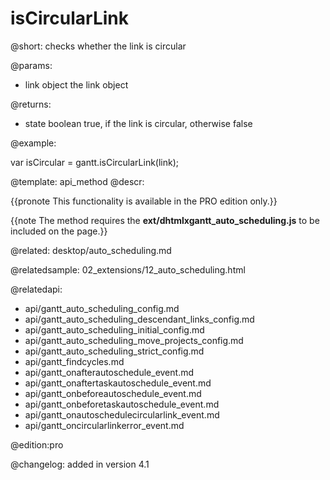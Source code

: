 isCircularLink
=============


@short:
	checks whether the link is circular

@params:

- link			object		the link object

@returns:

- state			boolean		true, if the link is circular, otherwise false


@example:

var isCircular = gantt.isCircularLink(link);

@template:	api_method
@descr:

{{pronote This functionality is available in the PRO edition only.}}

{{note The method requires the **ext/dhtmlxgantt_auto_scheduling.js** to be included on the page.}}

@related:
desktop/auto_scheduling.md

@relatedsample:
02_extensions/12_auto_scheduling.html

@relatedapi:

- api/gantt_auto_scheduling_config.md
- api/gantt_auto_scheduling_descendant_links_config.md
- api/gantt_auto_scheduling_initial_config.md
- api/gantt_auto_scheduling_move_projects_config.md
- api/gantt_auto_scheduling_strict_config.md
- api/gantt_findcycles.md
- api/gantt_onafterautoschedule_event.md
- api/gantt_onaftertaskautoschedule_event.md
- api/gantt_onbeforeautoschedule_event.md
- api/gantt_onbeforetaskautoschedule_event.md
- api/gantt_onautoschedulecircularlink_event.md
- api/gantt_oncircularlinkerror_event.md

@edition:pro

@changelog:
added in version 4.1